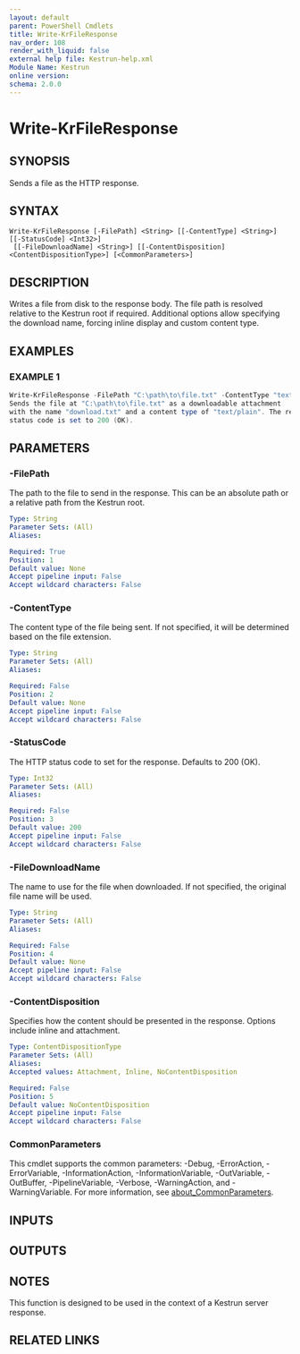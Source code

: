 ```yaml
---
layout: default
parent: PowerShell Cmdlets
title: Write-KrFileResponse
nav_order: 108
render_with_liquid: false
external help file: Kestrun-help.xml
Module Name: Kestrun
online version:
schema: 2.0.0
---
```


# Write-KrFileResponse

## SYNOPSIS
Sends a file as the HTTP response.

## SYNTAX

```
Write-KrFileResponse [-FilePath] <String> [[-ContentType] <String>] [[-StatusCode] <Int32>]
 [[-FileDownloadName] <String>] [[-ContentDisposition] <ContentDispositionType>] [<CommonParameters>]
```

## DESCRIPTION
Writes a file from disk to the response body.
The file path is resolved
relative to the Kestrun root if required.
Additional options allow
specifying the download name, forcing inline display and custom content
type.

## EXAMPLES

### EXAMPLE 1
```powershell
Write-KrFileResponse -FilePath "C:\path\to\file.txt" -ContentType "text/plain" -StatusCode 200 -FileDownloadName "download.txt" -ContentDisposition Attachment
Sends the file at "C:\path\to\file.txt" as a downloadable attachment
with the name "download.txt" and a content type of "text/plain". The response
status code is set to 200 (OK).
```

## PARAMETERS

### -FilePath
The path to the file to send in the response.
This can be an absolute path
or a relative path from the Kestrun root.

```yaml
Type: String
Parameter Sets: (All)
Aliases:

Required: True
Position: 1
Default value: None
Accept pipeline input: False
Accept wildcard characters: False
```

### -ContentType
The content type of the file being sent.
If not specified, it will be determined
based on the file extension.

```yaml
Type: String
Parameter Sets: (All)
Aliases:

Required: False
Position: 2
Default value: None
Accept pipeline input: False
Accept wildcard characters: False
```

### -StatusCode
The HTTP status code to set for the response.
Defaults to 200 (OK).

```yaml
Type: Int32
Parameter Sets: (All)
Aliases:

Required: False
Position: 3
Default value: 200
Accept pipeline input: False
Accept wildcard characters: False
```

### -FileDownloadName
The name to use for the file when downloaded.
If not specified, the original
file name will be used.

```yaml
Type: String
Parameter Sets: (All)
Aliases:

Required: False
Position: 4
Default value: None
Accept pipeline input: False
Accept wildcard characters: False
```

### -ContentDisposition
Specifies how the content should be presented in the response.
Options include
inline and attachment.

```yaml
Type: ContentDispositionType
Parameter Sets: (All)
Aliases:
Accepted values: Attachment, Inline, NoContentDisposition

Required: False
Position: 5
Default value: NoContentDisposition
Accept pipeline input: False
Accept wildcard characters: False
```

### CommonParameters
This cmdlet supports the common parameters: -Debug, -ErrorAction, -ErrorVariable, -InformationAction, -InformationVariable, -OutVariable, -OutBuffer, -PipelineVariable, -Verbose, -WarningAction, and -WarningVariable. For more information, see [about_CommonParameters](http://go.microsoft.com/fwlink/?LinkID=113216).

## INPUTS

## OUTPUTS

## NOTES
This function is designed to be used in the context of a Kestrun server response.

## RELATED LINKS
